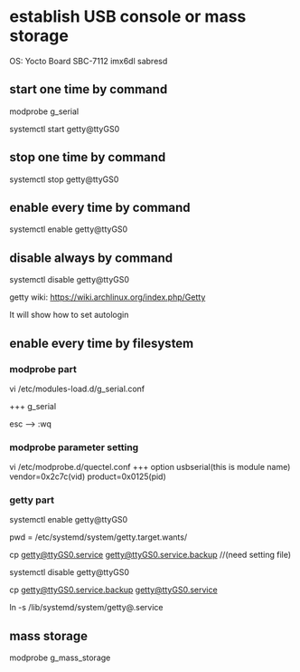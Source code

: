 # establish USB console or mass storage
OS: Yocto
Board SBC-7112 imx6dl sabresd

## start one time by command 
modprobe g_serial

systemctl start getty@ttyGS0
## stop one time by command 
systemctl stop getty@ttyGS0
## enable every time by command 
systemctl enable getty@ttyGS0
## disable always by command 
systemctl disable getty@ttyGS0

getty wiki: https://wiki.archlinux.org/index.php/Getty

It will show how to set autologin

## enable every time by filesystem
### modprobe part
vi /etc/modules-load.d/g_serial.conf

+++ g_serial

esc --> :wq
### modprobe parameter setting
vi /etc/modprobe.d/quectel.conf
+++ option usbserial(this is module name) vendor=0x2c7c(vid) product=0x0125(pid)

### getty part
systemctl enable getty@ttyGS0

pwd = /etc/systemd/system/getty.target.wants/

cp getty@ttyGS0.service getty@ttyGS0.service.backup //(need setting file)

systemctl disable getty@ttyGS0

cp getty@ttyGS0.service.backup getty@ttyGS0.service

ln -s /lib/systemd/system/getty@.service

## mass storage
modprobe g_mass_storage


